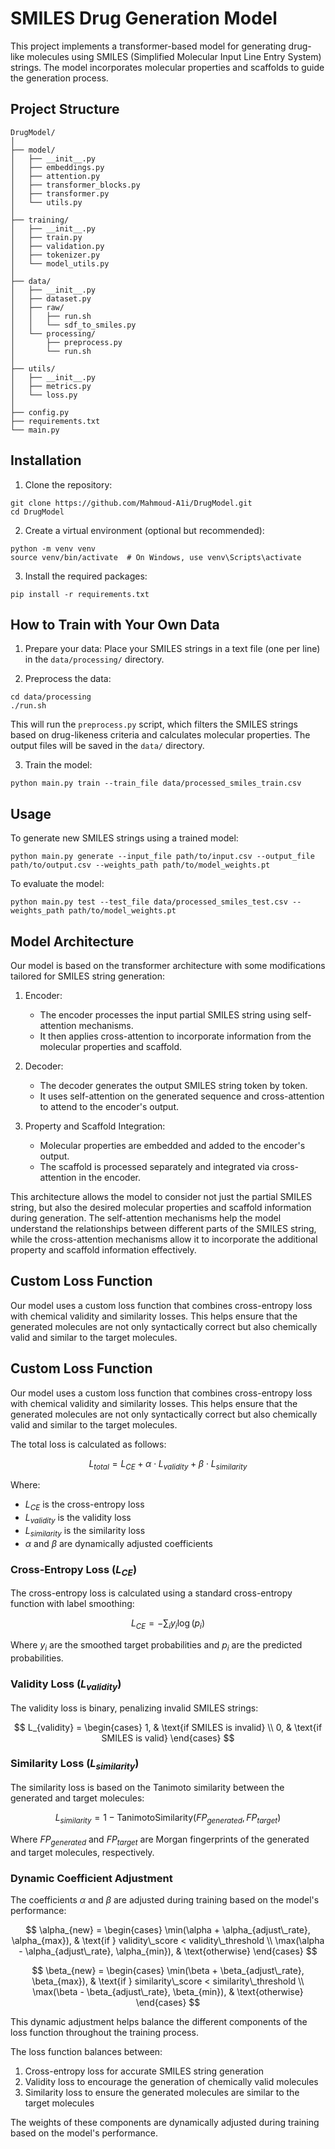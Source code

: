 # SMILES Drug Generation Model

This project implements a transformer-based model for generating drug-like molecules using SMILES (Simplified Molecular Input Line Entry System) strings. The model incorporates molecular properties and scaffolds to guide the generation process.

## Project Structure
```
DrugModel/
│
├── model/
│   ├── __init__.py
│   ├── embeddings.py
│   ├── attention.py
│   ├── transformer_blocks.py
│   ├── transformer.py
│   └── utils.py
│
├── training/
│   ├── __init__.py
│   ├── train.py
│   ├── validation.py
│   ├── tokenizer.py
│   └── model_utils.py
│
├── data/
│   ├── __init__.py
│   ├── dataset.py
│   ├── raw/
│   │   ├── run.sh
│   │   └── sdf_to_smiles.py
│   └── processing/
│       ├── preprocess.py
│       └── run.sh
│
├── utils/
│   ├── __init__.py
│   ├── metrics.py
│   └── loss.py
│
├── config.py
├── requirements.txt
└── main.py
```

## Installation

1. Clone the repository:
```
git clone https://github.com/Mahmoud-A1i/DrugModel.git
cd DrugModel
```

2. Create a virtual environment (optional but recommended):
```
python -m venv venv
source venv/bin/activate  # On Windows, use venv\Scripts\activate
```

3. Install the required packages:
```
pip install -r requirements.txt
```

## How to Train with Your Own Data

1. Prepare your data:
Place your SMILES strings in a text file (one per line) in the `data/processing/` directory.

2. Preprocess the data:
```
cd data/processing
./run.sh
```
This will run the `preprocess.py` script, which filters the SMILES strings based on drug-likeness criteria and calculates molecular properties. The output files will be saved in the `data/` directory.

3. Train the model:
```
python main.py train --train_file data/processed_smiles_train.csv
```

## Usage

To generate new SMILES strings using a trained model:
```
python main.py generate --input_file path/to/input.csv --output_file path/to/output.csv --weights_path path/to/model_weights.pt
```

To evaluate the model:
```
python main.py test --test_file data/processed_smiles_test.csv --weights_path path/to/model_weights.pt
```

## Model Architecture

Our model is based on the transformer architecture with some modifications tailored for SMILES string generation:

1. Encoder:
   - The encoder processes the input partial SMILES string using self-attention mechanisms.
   - It then applies cross-attention to incorporate information from the molecular properties and scaffold.
   
2. Decoder:
   - The decoder generates the output SMILES string token by token.
   - It uses self-attention on the generated sequence and cross-attention to attend to the encoder's output.

3. Property and Scaffold Integration:
   - Molecular properties are embedded and added to the encoder's output.
   - The scaffold is processed separately and integrated via cross-attention in the encoder.

This architecture allows the model to consider not just the partial SMILES string, but also the desired molecular properties and scaffold information during generation. The self-attention mechanisms help the model understand the relationships between different parts of the SMILES string, while the cross-attention mechanisms allow it to incorporate the additional property and scaffold information effectively.

## Custom Loss Function

Our model uses a custom loss function that combines cross-entropy loss with chemical validity and similarity losses. This helps ensure that the generated molecules are not only syntactically correct but also chemically valid and similar to the target molecules.


## Custom Loss Function

Our model uses a custom loss function that combines cross-entropy loss with chemical validity and similarity losses. This helps ensure that the generated molecules are not only syntactically correct but also chemically valid and similar to the target molecules.

The total loss is calculated as follows:

$$ L_{total} = L_{CE} + \alpha \cdot L_{validity} + \beta \cdot L_{similarity} $$

Where:
- $L_{CE}$ is the cross-entropy loss
- $L_{validity}$ is the validity loss
- $L_{similarity}$ is the similarity loss
- $\alpha$ and $\beta$ are dynamically adjusted coefficients

### Cross-Entropy Loss ($L_{CE}$)

The cross-entropy loss is calculated using a standard cross-entropy function with label smoothing:

$$ L_{CE} = - \sum_{i} y_i \log(p_i) $$

Where $y_i$ are the smoothed target probabilities and $p_i$ are the predicted probabilities.

### Validity Loss ($L_{validity}$)

The validity loss is binary, penalizing invalid SMILES strings:

$$ L_{validity} = \begin{cases} 
1, & \text{if SMILES is invalid} \\
0, & \text{if SMILES is valid}
\end{cases} $$

### Similarity Loss ($L_{similarity}$)

The similarity loss is based on the Tanimoto similarity between the generated and target molecules:

$$ L_{similarity} = 1 - \text{TanimotoSimilarity}(FP_{generated}, FP_{target}) $$

Where $FP_{generated}$ and $FP_{target}$ are Morgan fingerprints of the generated and target molecules, respectively.

### Dynamic Coefficient Adjustment

The coefficients $\alpha$ and $\beta$ are adjusted during training based on the model's performance:

$$ \alpha_{new} = \begin{cases} 
\min(\alpha + \alpha_{adjust\_rate}, \alpha_{max}), & \text{if } validity\_score < validity\_threshold \\
\max(\alpha - \alpha_{adjust\_rate}, \alpha_{min}), & \text{otherwise}
\end{cases} $$

$$ \beta_{new} = \begin{cases}
\min(\beta + \beta_{adjust\_rate}, \beta_{max}), & \text{if } similarity\_score < similarity\_threshold \\
\max(\beta - \beta_{adjust\_rate}, \beta_{min}), & \text{otherwise}
\end{cases} $$

This dynamic adjustment helps balance the different components of the loss function throughout the training process.

The loss function balances between:
1. Cross-entropy loss for accurate SMILES string generation
2. Validity loss to encourage the generation of chemically valid molecules
3. Similarity loss to ensure the generated molecules are similar to the target molecules

The weights of these components are dynamically adjusted during training based on the model's performance.
